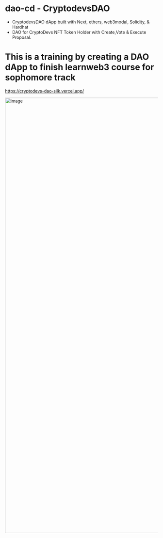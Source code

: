 # dao-cd - CryptodevsDAO

- CryptodevsDAO dApp built with Next, ethers, web3modal, Solidity, & Hardhat
- DAO for CryptoDevs NFT Token Holder with Create,Vote & Execute Proposal.

# This is a training by creating a DAO dApp to finish learnweb3 course for sophomore track

https://cryptodevs-dao-silk.vercel.app/

<img width="1437" alt="image" src="https://user-images.githubusercontent.com/55775791/170559562-964200a5-7402-4e38-b558-80b3a06d6ba0.png">
